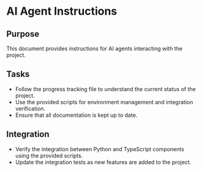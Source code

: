 # AI Agent Instructions

## Purpose
This document provides instructions for AI agents interacting with the project.

## Tasks
- Follow the progress tracking file to understand the current status of the project.
- Use the provided scripts for environment management and integration verification.
- Ensure that all documentation is kept up to date.

## Integration
- Verify the integration between Python and TypeScript components using the provided scripts.
- Update the integration tests as new features are added to the project.
